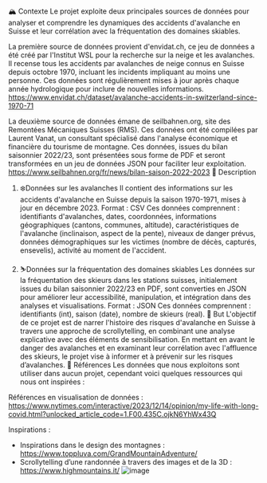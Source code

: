 🏔️ Contexte
Le projet exploite deux principales sources de données pour analyser et comprendre les dynamiques des accidents d'avalanche en Suisse et leur corrélation avec la fréquentation des domaines skiables.

La première source de données provient d'envidat.ch, ce jeu de données a été créé par l'Institut WSL pour la recherche sur la neige et les avalanches. Il recense tous les accidents par avalanches de neige connus en Suisse depuis octobre 1970, incluant les incidents impliquant au moins une personne. Ces données sont régulièrement mises à jour après chaque année hydrologique pour inclure de nouvelles informations.
https://www.envidat.ch/dataset/avalanche-accidents-in-switzerland-since-1970-71

La deuxième source de données émane de seilbahnen.org, site des Remontées Mécaniques Suisses (RMS). Ces données ont été compilées par Laurent Vanat, un consultant spécialisé dans l'analyse économique et financière du tourisme de montagne. Ces données, issues du bilan saisonnier 2022/23, sont présentées sous forme de PDF et seront transformées en un jeu de données JSON pour faciliter leur exploitation.
https://www.seilbahnen.org/fr/news/bilan-saison-2022-2023 
🔧 Description
1.	❄️Données sur les avalanches
Il contient des informations sur les accidents d'avalanche en Suisse depuis la saison 1970-1971, mises à jour en décembre 2023.
Format : CSV
Ces données comprennent : identifiants d'avalanches, dates, coordonnées, informations géographiques (cantons, communes, altitude), caractéristiques de l'avalanche (inclinaison, aspect de la pente), niveaux de danger prévus, données démographiques sur les victimes (nombre de décès, capturés, ensevelis), activité au moment de l'accident.

2.	⛷️Données sur la fréquentation des domaines skiables
Les données sur la fréquentation des skieurs dans les stations suisses, initialement issues du bilan saisonnier 2022/23 en PDF, sont converties en JSON pour améliorer leur accessibilité, manipulation, et intégration dans des analyses et visualisations.
Format : JSON
Ces données comprennent : identifiants (int), saison (date), nombre de skieurs (real).
🎯 But
L'objectif de ce projet est de narrer l'histoire des risques d'avalanche en Suisse à travers une approche de scrollytelling, en combinant une analyse explicative avec des éléments de sensibilisation. En mettant en avant le danger des avalanches et en examinant leur corrélation avec l'affluence des skieurs, le projet vise à informer et à prévenir sur les risques d’avalanches.
🔗 Références
Les données que nous exploitons sont utiliser dans aucun projet, cependant voici quelques ressources qui nous ont inspirées :

Références en visualisation de données :
https://www.nytimes.com/interactive/2023/12/14/opinion/my-life-with-long-covid.html?unlocked_article_code=1.F00.435C.ojkN6YhWx43Q 

Inspirations :
-	Inspirations dans le design des montagnes : https://www.toppluva.com/GrandMountainAdventure/ 
-	Scrollytelling d’une randonnée à travers des images et de la 3D : https://www.highmountains.it/ 
![image](https://github.com/Dakee0/LLN-ProjetVisualDon/assets/147145375/e9e050a8-cc37-456e-8804-057468cb229c)
